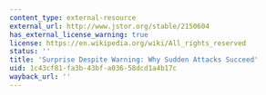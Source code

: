 ```yaml
---
content_type: external-resource
external_url: http://www.jstor.org/stable/2150604
has_external_license_warning: true
license: https://en.wikipedia.org/wiki/All_rights_reserved
status: ''
title: 'Surprise Despite Warning: Why Sudden Attacks Succeed'
uid: 1c43cf81-fa3b-43bf-a036-58dcd1a4b17c
wayback_url: ''
---
```

